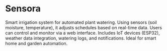 # Sensora
Smart irrigation system for automated plant watering. Using sensors (soil moisture, temperature), it adjusts schedules based on real-time data. Users can control and monitor via a web interface. Includes IoT devices (ESP32), weather data integration, watering logs, and notifications. Ideal for smart home and garden automation.

